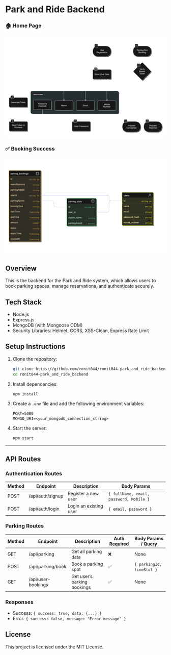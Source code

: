 # Park and Ride Backend

### 🏠 Home Page
![DFD](assets/dfd.png)

### ✅ Booking Success
![Modals](assets/modals.png)


## Overview
This is the backend for the Park and Ride system, which allows users to book parking spaces, manage reservations, and authenticate securely.

## Tech Stack
- Node.js
- Express.js
- MongoDB (with Mongoose ODM)
- Security Libraries: Helmet, CORS, XSS-Clean, Express Rate Limit

## Setup Instructions
1. Clone the repository:
   
   ```sh
   git clone https://github.com/ronit044/ronit044-park_and_ride_backend.git
   cd ronit044-park_and_ride_backend
   ```

2. Install dependencies:
   
   ```sh
   npm install
   ```

3. Create a `.env` file and add the following environment variables:
   
   ```env
   PORT=5000
   MONGO_URI=<your_mongodb_connection_string>
   ```

4. Start the server:
   
   ```sh
   npm start
   ```

---

## API Routes

### Authentication Routes
| Method | Endpoint       | Description          | Body Params |
|--------|---------------|----------------------|-------------|
| POST   | /api/auth/signup | Register a new user | `{ fullName, email, password, Mobile }` |
| POST   | /api/auth/login  | Login an existing user | `{ email, password }` |

### Parking Routes
| Method | Endpoint               | Description                   | Auth Required | Body Params / Query |
|--------|------------------------|-------------------------------|--------------|----------------------|
| GET    | /api/parking           | Get all parking data          | ❌ | None |
| POST   | /api/parking/book      | Book a parking spot           | ✅ | `{ parkingId, timeSlot }` |
| GET    | /api/user-bookings     | Get user’s parking bookings   | ✅ | None |

### Responses
- Success: `{ success: true, data: {...} }`
- Error: `{ success: false, message: "Error message" }`

## License
This project is licensed under the MIT License.
